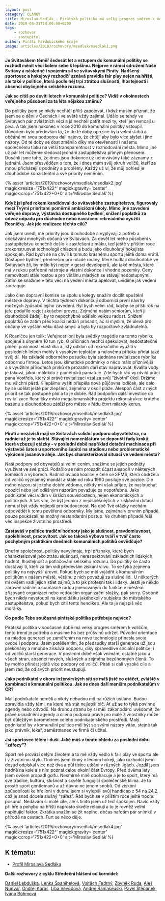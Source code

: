 ```yaml
---
layout: post
category: CLANKY
title: Miroslav Sedlák - Pirátská politika má velký progres směrem k voličům
date: 2019-08-21T14:00:00+0200
tags: 
    - rozhovor
    - zastupitel
author: Piráti Pardubického kraje
image: articles/2019/rozhovory/msedlak/msedlak1.png
---
```


**Je Svitavákem téměř šedesát let a vstupem do komunální politiky se rozhodl měnit věci kolem sebe k lepšímu. Nejprve v rámci sdružení Naše Svitavy a následně i spojením sil se svitavskými Piráty. Nadšený sportovec a hokejový rozhodčí uznává pravidla fair play nejen na hřišti, ale také v politice, která podle něj trpí ztrátou slušnosti, lhostejností i absencí obyčejného selského rozumu.**

**Jak se cítíš po devíti letech v komunální politice? Vidíš v okolnostech veřejného působení za ta léta nějakou změnu?**

Do politiky jsem se nikdy nechtěl příliš zapojovat, i když musím přiznat, že jsem se o dění v Čechách i ve světě vždy zajímal. Událo se tehdy ve Svitavách pár zvláštních věci a já nechtěl patřit mezi ty, kteří jen remcají u piva. A tak jsem nakonec v roce 2010 do komunální politiky vstoupil. Důvodem bylo především to, že do té doby opozice byla velmi slabá a občané mi svou podporou dali najevo, že chtějí aby bylo více slyšet i jiné názory. 
Od té doby se dost změnilo díky mé otevřenosti i našemu společnému tlaku na větší transparentnost v rozhodování města. Mimo jiné už pár let můžeme sledovat jednání zastupitelstva přímým přenosem. Dosáhli jsme toho, že dnes jsou dokonce už uchovávány také záznamy z jednání. Jsem přesvědčen o tom, že i dnes mám svůj okruh voličů, kteří za mnou přicházejí s podněty a problémy. Každý už ví, že můj pohled je dlouhodobě konzistentní a své priority neměním.


{% asset 'articles/2019/rozhovory/msedlak/msedlak2.jpg' magick:resize='751x422^' 
magick:gravity='center' magick:crop='751x422+0+0' alt='Miroslav Sedlák'%}

**Když jsi před rokem kandidoval do svitavského zastupitelstva, figurovaly mezi Tvými prioritami poměrně ambiciózní úkoly. Mimo jiné zavedení veřejné dopravy, výstavba dostupného bydlení, snížení poplatků za odvoz odpadu pro důchodce nebo navrácení rekreačního využití Rosničky. Jak jde realizace těchto cílů?**

Jak jsem uvedl, mé priority jsou dlouhodobé a vyplývají z potřeb a očekávání mnohých občanů ve Svitavách. Za devět let mého působení v zastupitelstvu konečně došlo k zastřešení zimáku, teď ještě v příštím roce zrekonstruovat technologii chlazení a budu jako dlouholetý hokejista spokojen. Rád bych se na chvíli k tomuto krásnému sportu ještě doma vrátil.
Dostupné bydlení, především pro mladé rodiny, které hodlají dlouhodobě ve Svitavách žít, by mělo být nejen v gesci developerů, ale také města, které má v rukou potřebné nástroje a vlastní dokonce i vhodné pozemky. Ceny nemovitostí stále rostou a pro většinu mladých se stávají nedostupnými. Zatím se snažíme v této věci na vedení města apelovat, uvidíme jak vedení zareaguje.

Jako člen dopravní komise se spolu s kolegy snažím docílit spuštění městské dopravy. V těchto týdnech dokončují odborníci první návrhy možných způsobů jejího zavedení. Byl bych velmi rád, kdyby se příští rok na jaře podařilo rozjet zkušební provoz. Zejména našim seniorům, kteří ji douhodobě žádají, by to nepochybně udělalo velkou radost. Snížení poplatků se zatím přes koalici nedaří prosadit, ač si myslím, že úleva pro občany ve vyšším věku dává smysl a byla by rozpočtově zvládnutelná. 

K Rosničce jen tolik: Veřejnost loni byla svědky tragédie na tomto rybníku spojené s úhynem 10 tun ryb. O příčinách nechci spekulovat, nedostatečné plnění povinností vlastníka a jistý odklon od rekreačního využití v posledních letech mohly k vysokým teplotám a nulovému přítoku přidat také svůj díl. Na základě odborného posudku byla sjednána revitalizace rybníka odbornou firmou. Letos jsou klimatické podmínky o něco málo příznivější a s využitím přírodních prvků se prozatím daří stav napravovat. Kvalita vody je taková, jakou málokdo z pamětníků pamatuje. Zde bych rád vyzdvihl práci pana Vostřela, který si právě revitalizaci vzal za svůj “životní” úkol. Držíme mu všichni pěsti. K lepšímu vyžití přispěla nová půjčovna lodiček, ale dalo by se udělat ještě pár zlepšení, zejména v okolí pláže. Alespoň část z mých priorit se tak postupně plní a to je dobře. Rád podpořím další investice do revitalizace Rosničky místo megalomanského projektu rekonstrukce krytého bazénu s dlouhodobou zátěží pro město v řádu čtvrt milardy korun.

{% asset 'articles/2019/rozhovory/msedlak/msedlak3.jpg' magick:resize='751x422^' 
magick:gravity='center' magick:crop='751x422+0+0' alt='Miroslav Sedlák'%}

**Piráti a nezávislí mají ve Svitavách solidní podporu obyvatelstva, na radnici už je to slabší. Stávající nomenklatura se dopouští řady kroků, které vzbuzují otázky - v poslední době například dotační machinace při výstavbě šaten u sportovního šapitó na stadionu nebo problematické vykácení jasanové aleje. Jak bys charakterizoval situaci ve vedení města?**

Naší podpory od obyvatelů si velmi cením, snažíme se jejich podněty využívat ve své práci. Podařilo se nám prosadit účast alespoň v některých komisích a výborech. Radnici ovládá koalice v čele se SPMS, která obdržela od voličů významný mandát a stále od roku 1990 posiluje své pozice. Dle mého názoru si je toho dobře vědoma, někdy mi však příjde, že naslouchat opozici nebo jen odlišným názorům považuje za nepotřebné. Jako podnikatel věci vidím v širších souvislostech, nejen ekonomických a politických. A tak vím, že být jedním z nejúspěšnějších v získávání dotací nemusí být vždy nejlepší pro budoucnost. Na obě Tvé otázky nechám odpovědět k tomu pověřené odborníky. My jsme, zejména v prvním případě, pouze poukázali na možný nestandardní postup. Ve druhém případě řeší věc inspekce životního prostředí.

**Zastáváš v politice tradiční hodnoty jako je slušnost, pravdomluvnost, spolehlivost, pracovitost. Jak se taková výbava tváří v tvář často pochybným praktikám dnešních komunálních politiků osvědčuje?**

Dnešní společnost, politiky nevyjímaje, trpí příznaky, které bych charakterizoval jako ztrátu slušnosti, nerespektování základních lidských hodnot, lhostejnost a potlačování selského rozumu. Do politiky se často dostávají ti, kteří za tím vidí především získání vlivu. To se týká zejména politiky na nejvyšší úrovni. Pokud bych se měl vyjádřit k komunálním politikům v našem městě, většinu z nich považuji za slušné lidi. U některých mi ovšem vadí jejich střet zájmů, a to jak profesní tak i lidský. Jestli je někdo zároveň radním a současně radou jmenovaným do funkce v městem zřizované organizaci nebo vedoucím organizační složky, pak sorry. Osobně bych nikdy nevstoupil na kandidátku jakéhokoliv subjektu do městského zastupitelstva, pokud bych cítil tento hendikep. Ale to je nejspíš věc morálky.   

**Co podle Tebe současná pirátská politika potřebuje nejvíce?**

Pirátská politika v současné době má velký progres směrem k voličům, tento trend je potřeba a musíme ho bez průšvihů udržet. Původní orientace na mladou generaci se zaměřením na nové technologie přinesla svoje ovoce i podporu. Jsem potěšen tím, že předsudky starší generace už jsou překonány a mnohde získává podporu, díky spravedlivé sociální politice, i od voličů starší generace. V poslední době však vnímám, ostatně jako u všech stran, absenci nových, slušných a zejména bezúhonných členů. To by mohlo přinést ještě více podpory od voličů. Piráti si dali vysoké cíle a jsem rád, že od svých priorit neustupují.    

**Jako podnikatel v oboru inženýrských sítí se máš jistě co otáčet, zvláště v kombinaci s komunální politikou. Jak se dnes daří menším podnikatelům v ČR?**

Malí podnikatelé neměli a nikdy nebudou mít na růžích ustláno. Budou zpravidla vždy těmi, na které má stát nejlepší bič. Ať už se to týká povinné agendy nebo odvodů. Na druhou stranu by si měli zákonodárci uvědomit, že právě usnadnění agendy a cílená podpora právě pro malé živnostníky může být důležitým barometrem celého podnikatelského prostředí. Malý podnikatel by v komunální politice měl být se svými názory vítán, stejně tak jako právník, lékař, zaměstnanec ve firmě či učitel. 

**Jsi sportovec tělem i duší. Jaké máš v tomto ohledu za poslední dobu “zářezy”?**

Sport mě provází celým životem a to mě vždy vedlo k fair play ve sportu ale i v životnímu stylu. Dodnes jsem činný v ledním hokeji, jako rozhodčí jsem dosud odpískal více než dva a půl tisíce utkání v různých ligách. Jezdil jsem hodně na kole a s ním poznal celou okolní část Evropy. Před dvěma lety jsem ovšem propadl golfu. Nesmírně mně obohacuje a je to sport, který má své tradice, kulturu, slušnost a skvěle fungující společenské klima. Je to prostě sport gentlemanů a už dávno ne jenom snobů. Od získání způsobilosti ke hře loni v dubnu jsem si vylepšil svůj handicap z 54 na 24,2, což je snad docela slušný “zářez”. Rád bych se v příštím roce ještě trochu posunul. Nedávám si malé cíle, ale s tímto jsem už teď spokojen. Navíc vždy při hře a pohybu na hřišti naprosto skvěle relaxuji a to je rovněž velmi naplňující faktor. Zkrátka snažím se žít naplno, občas nafotím pár snímků v přírodě na cestách. Furt se něco děje.

{% asset 'articles/2019/rozhovory/msedlak/msedlak4.jpg' magick:resize='751x422^' 
magick:gravity='center' magick:crop='751x422+0+0' alt='Miroslav Sedlák'%}

K tématu:
------------------
* [Profil Miroslava Sedláka][1]

**Další rozhovory z cyklu Středeční hlášení od kormidel:**

[Daniel Lebduška][11], [Lenka Španihelová][12], [Vojtěch Fadrný][13], [Zbyněk Ruda][14], [Aleš Nunvář][15], [Ondřej Karas][16], [Líba Vévodová][17], [Andrej Ramašeuski][18], [Pavel Štěpánek][19], [Ivana Böhmová][20]

[1]: https://www.piratisvitavy.cz/zastupitele/

[11]: https://pardubicky.pirati.cz/tiskove-zpravy/str_hlaseni_od_kormidel_d_lebduska/
[12]: https://pardubicky.pirati.cz/tiskove-zpravy/str_hlaseni_od_kormidel_l_spanihelova/
[13]: https://pardubicky.pirati.cz/tiskove-zpravy/str_hlaseni_od_kormidel_vojta_fadrny/
[14]: https://pardubicky.pirati.cz/tiskove-zpravy/str_hlaseni_od_kormidel_zbynek_ruda/
[15]: https://pardubicky.pirati.cz/tiskove-zpravy/str-hlaseni-od-kormidel-ales-nunvar/
[16]: https://pardubicky.pirati.cz/tiskove-zpravy/str-hlaseni-od-kormidel-ondrej-karas/
[17]: https://pardubicky.pirati.cz/tiskove-zpravy/str-hlaseni-od-kormidel-liba-vevodova/
[18]: https://pardubicky.pirati.cz/tiskove-zpravy/str-hlaseni-od-kormidel-andrej-ramaseuski/
[19]: https://pardubicky.pirati.cz/tiskove-zpravy/str-hlaseni-od-kormidel-pavel-stepanek/
[20]: https://pardubicky.pirati.cz/tiskove-zpravy/str-hlaseni-od-kormidel-ivana-bohmova/


